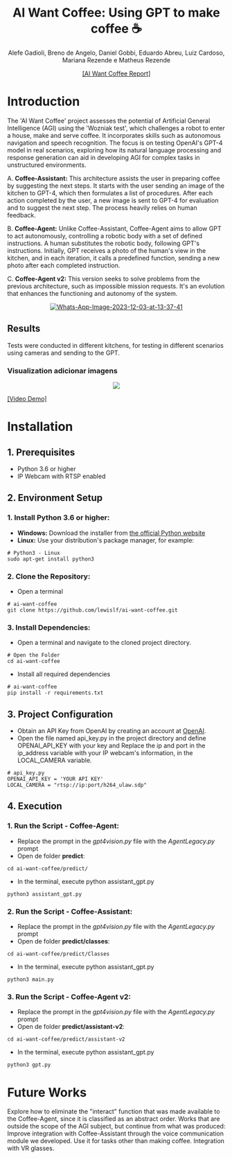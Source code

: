 <div align="center">
<h1> AI Want Coffee: Using GPT to make coffee ☕ </h1>

<!-- <--!span><font size="5", > Efficient and Robust 2D-to-BEV Representation Learning via Geometry-guided Kernel Transformer
</font></span> -->

  Alefe Gadioli, Breno de Angelo, Daniel Gobbi, Eduardo Abreu, Luiz Cardoso, Mariana Rezende e Matheus Rezende
<!-- <a href="https://scholar.google.com/citations?user=pCY-bikAAAAJ&hl=zh-CN">Jinwei Yuan</a> -->
<div><a href="https://arxiv.org/abs/2208.11434">[AI Want Coffee Report]</a></div> 

</div>

# Introduction

The 'AI Want Coffee' project assesses the potential of Artificial General Intelligence (AGI) using the 'Wozniak test', which challenges a robot to enter a house, make and serve coffee. It incorporates skills such as autonomous navigation and speech recognition. The focus is on testing OpenAI's GPT-4 model in real scenarios, exploring how its natural language processing and response generation can aid in developing AGI for complex tasks in unstructured environments.

A. **Coffee-Assistant:** This architecture assists the user in preparing coffee by suggesting the next steps. It starts with the user sending an image of the kitchen to GPT-4, which then formulates a list of procedures. After each action completed by the user, a new image is sent to GPT-4 for evaluation and to suggest the next step. The process heavily relies on human feedback.

B. **Coffee-Agent:** Unlike Coffee-Assistant, Coffee-Agent aims to allow GPT to act autonomously, controlling a robotic body with a set of defined instructions. A human substitutes the robotic body, following GPT's instructions. Initially, GPT receives a photo of the human's view in the kitchen, and in each iteration, it calls a predefined function, sending a new photo after each completed instruction.

C. **Coffee-Agent v2:** This version seeks to solve problems from the previous architecture, such as impossible mission requests. It's an evolution that enhances the functioning and autonomy of the system.

<div align="center"> <a href="https://ibb.co/1nHr279"><img src="https://i.ibb.co/dcnPKjQ/Whats-App-Image-2023-12-03-at-13-37-41.jpg" alt="Whats-App-Image-2023-12-03-at-13-37-41" border="0"></a> </div>

## Results
Tests were conducted in different kitchens, for testing in different scenarios using cameras and sending to the GPT. 

### Visualization  **adicionar imagens**
<div align="center"><td><img src=data/sample_videos/1+DEMO+AGI+COFFEE.gif></td></div>

<a href="https://streamable.com/bfa5wy">[Video Demo]</a>


# Installation
## 1. Prerequisites

- Python 3.6 or higher
- IP Webcam with RTSP enabled

## 2. Environment Setup
### 1. Install Python 3.6 or higher:
- **Windows:** Download the installer from <a href="https://www.python.org/downloads/">the official Python website</a>
- **Linux:** Use your distribution's package manager, for example:
``` shell
# Python3 - Linux
sudo apt-get install python3
```

### 2. Clone the Repository:
- Open a terminal
``` shell
# ai-want-coffee
git clone https://github.com/lewislf/ai-want-coffee.git
```

### 3. Install Dependencies:
- Open a terminal and navigate to the cloned project directory.
 ``` shell
# Open the Folder
cd ai-want-coffee
```
-  Install all required dependencies
``` shell
# ai-want-coffee
pip install -r requirements.txt
```

## 3. Project Configuration
- Obtain an API Key from OpenAI by creating an account at <a href="https://openai.com/">OpenAI</a>.
- Open the file named api_key.py in the project directory and define OPENAI_API_KEY with your key and Replace the ip and port in the ip_address variable with your IP webcam's information, in the LOCAL_CAMERA variable.
``` shell
# api_key.py
OPENAI_API_KEY = 'YOUR API KEY'
LOCAL_CAMERA = "rtsp://ip:port/h264_ulaw.sdp" 
```

## 4. Execution
### 1. Run the Script - Coffee-Agent:
- Replace the prompt in the *gpt4vision.py* file with the *AgentLegacy.py* prompt
- Open de folder **predict**:
 ```shell
cd ai-want-coffee/predict/
```
- In the terminal, execute python assistant_gpt.py
```shell
python3 assistant_gpt.py
```
### 2. Run the Script - Coffee-Assistant:
- Replace the prompt in the *gpt4vision.py* file with the *AgentLegacy.py* prompt
- Open de folder **predict/classes**:
 ```shell
cd ai-want-coffee/predict/Classes
```
- In the terminal, execute python assistant_gpt.py
```shell
python3 main.py
```
### 3. Run the Script - Coffee-Agent v2:
- Replace the prompt in the *gpt4vision.py* file with the *AgentLegacy.py* prompt
- Open de folder **predict/assistant-v2**:
 ```shell
cd ai-want-coffee/predict/assistant-v2
```
- In the terminal, execute python assistant_gpt.py
```shell
python3 gpt.py
```


# Future Works
Explore how to eliminate the "interact" function that was made available to the Coffee-Agent, since it is classified as an abstract order. Works that are outside the scope of the AGI subject, but continue from what was produced: Improve integration with Coffee-Assistant through the voice communication module we developed. Use it for tasks other than making coffee. Integration with VR glasses.

